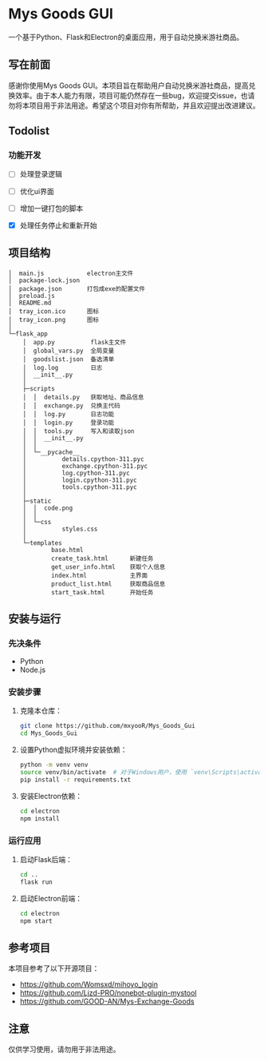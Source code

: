 
# Mys Goods GUI

一个基于Python、Flask和Electron的桌面应用，用于自动兑换米游社商品。

## 写在前面

感谢你使用Mys Goods GUI。本项目旨在帮助用户自动兑换米游社商品，提高兑换效率。由于本人能力有限，项目可能仍然存在一些bug，欢迎提交issue，也请勿将本项目用于非法用途。希望这个项目对你有所帮助，并且欢迎提出改进建议。

## Todolist

### 功能开发

- [ ] 处理登录逻辑
- [ ] 优化ui界面
- [ ] 增加一键打包的脚本
- [x] 处理任务停止和重新开始


## 项目结构

```
│  main.js            electron主文件  
│  package-lock.json
│  package.json       打包成exe的配置文件
│  preload.js
│  README.md
│  tray_icon.ico      图标
│  tray_icon.png      图标
│
└─flask_app
    │  app.py          flask主文件
    │  global_vars.py  全局变量
    │  goodslist.json  备选清单
    │  log.log         日志
    │  __init__.py
    │
    ├─scripts
    │  │  details.py   获取地址、商品信息
    │  │  exchange.py  兑换主代码
    │  │  log.py       日志功能
    │  │  login.py     登录功能
    │  │  tools.py     写入和读取json
    │  │  __init__.py
    │  │
    │  └─__pycache__
    │          details.cpython-311.pyc
    │          exchange.cpython-311.pyc
    │          log.cpython-311.pyc
    │          login.cpython-311.pyc
    │          tools.cpython-311.pyc
    │
    ├─static
    │  │  code.png
    │  │
    │  └─css
    │          styles.css
    │
    └─templates
            base.html          
            create_task.html      新建任务
            get_user_info.html    获取个人信息
            index.html            主界面
            product_list.html     获取商品信息
            start_task.html       开始任务
```

## 安装与运行

### 先决条件

- Python 
- Node.js 

### 安装步骤

1. 克隆本仓库：

    ```bash
    git clone https://github.com/mxyooR/Mys_Goods_Gui
    cd Mys_Goods_Gui
    ```

2. 设置Python虚拟环境并安装依赖：

    ```bash
    python -m venv venv
    source venv/bin/activate  # 对于Windows用户，使用 `venv\Scripts\activate`
    pip install -r requirements.txt
    ```

3. 安装Electron依赖：

    ```bash
    cd electron
    npm install
    ```

### 运行应用

1. 启动Flask后端：

    ```bash
    cd ..
    flask run
    ```

2. 启动Electron前端：

    ```bash
    cd electron
    npm start
    ```

## 参考项目

本项目参考了以下开源项目：

- https://github.com/Womsxd/mihoyo_login
- https://github.com/Ljzd-PRO/nonebot-plugin-mystool
- https://github.com/GOOD-AN/Mys-Exchange-Goods

## 注意

仅供学习使用，请勿用于非法用途。

